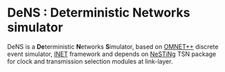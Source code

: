 # DeNS : Deterministic Networks simulator 

DeNS is a **De**terministic **N**etworks **S**imulator, based on [OMNET++](http://omnetpp.org/) discrete event simulator, [INET](https://inet.omnetpp.org/) framework and depends on [NeSTiNg](https://omnetpp.org/download-items/NeSTiNg.html) TSN package for clock and transmission selection modules at link-layer.
